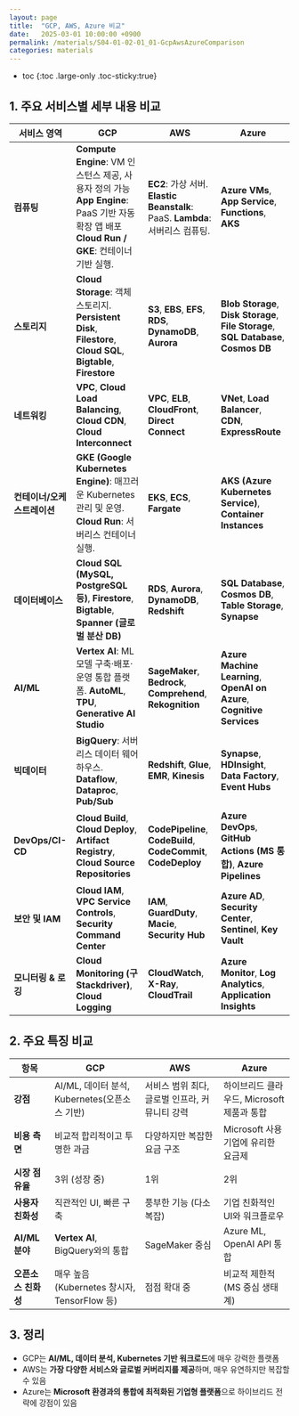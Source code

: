 ```yaml
---
layout: page
title:  "GCP, AWS, Azure 비교"
date:   2025-03-01 10:00:00 +0900
permalink: /materials/S04-01-02-01_01-GcpAwsAzureComparison
categories: materials
---
```

* toc
{:toc .large-only .toc-sticky:true}


## 1. 주요 서비스별 세부 내용 비교

| 서비스 영역 | GCP | AWS | Azure |
|-------------|-----|-----|-------|
| **컴퓨팅** | **Compute Engine**: VM 인스턴스 제공, 사용자 정의 가능<br>**App Engine**: PaaS 기반 자동 확장 앱 배포<br>**Cloud Run / GKE**: 컨테이너 기반 실행. | **EC2**: 가상 서버. **Elastic Beanstalk**: PaaS. **Lambda**: 서버리스 컴퓨팅. | **Azure VMs**, **App Service**, **Functions**, **AKS** |
| **스토리지** | **Cloud Storage**: 객체 스토리지. **Persistent Disk**, **Filestore**, **Cloud SQL**, **Bigtable**, **Firestore** | **S3**, **EBS**, **EFS**, **RDS**, **DynamoDB**, **Aurora** | **Blob Storage**, **Disk Storage**, **File Storage**, **SQL Database**, **Cosmos DB** |
| **네트워킹** | **VPC**, **Cloud Load Balancing**, **Cloud CDN**, **Cloud Interconnect** | **VPC**, **ELB**, **CloudFront**, **Direct Connect** | **VNet**, **Load Balancer**, **CDN**, **ExpressRoute** |
| **컨테이너/오케스트레이션** | **GKE (Google Kubernetes Engine)**: 매끄러운 Kubernetes 관리 및 운영. **Cloud Run**: 서버리스 컨테이너 실행. | **EKS**, **ECS**, **Fargate** | **AKS (Azure Kubernetes Service)**, **Container Instances** |
| **데이터베이스** | **Cloud SQL (MySQL, PostgreSQL 등)**, **Firestore**, **Bigtable**, **Spanner (글로벌 분산 DB)** | **RDS**, **Aurora**, **DynamoDB**, **Redshift** | **SQL Database**, **Cosmos DB**, **Table Storage**, **Synapse** |
| **AI/ML** | **Vertex AI**: ML 모델 구축·배포·운영 통합 플랫폼. **AutoML**, **TPU**, **Generative AI Studio** | **SageMaker**, **Bedrock**, **Comprehend**, **Rekognition** | **Azure Machine Learning**, **OpenAI on Azure**, **Cognitive Services** |
| **빅데이터** | **BigQuery**: 서버리스 데이터 웨어하우스. **Dataflow**, **Dataproc**, **Pub/Sub** | **Redshift**, **Glue**, **EMR**, **Kinesis** | **Synapse**, **HDInsight**, **Data Factory**, **Event Hubs** |
| **DevOps/CI-CD** | **Cloud Build**, **Cloud Deploy**, **Artifact Registry**, **Cloud Source Repositories** | **CodePipeline**, **CodeBuild**, **CodeCommit**, **CodeDeploy** | **Azure DevOps**, **GitHub Actions (MS 통합)**, **Azure Pipelines** |
| **보안 및 IAM** | **Cloud IAM**, **VPC Service Controls**, **Security Command Center** | **IAM**, **GuardDuty**, **Macie**, **Security Hub** | **Azure AD**, **Security Center**, **Sentinel**, **Key Vault** |
| **모니터링 & 로깅** | **Cloud Monitoring (구 Stackdriver)**, **Cloud Logging** | **CloudWatch**, **X-Ray**, **CloudTrail** | **Azure Monitor**, **Log Analytics**, **Application Insights** |


## 2. 주요 특징 비교

| 항목 | GCP | AWS | Azure |
|------|-----|-----|-------|
| **강점** | AI/ML, 데이터 분석, Kubernetes(오픈소스 기반) | 서비스 범위 최다, 글로벌 인프라, 커뮤니티 강력 | 하이브리드 클라우드, Microsoft 제품과 통합 |
| **비용 측면** | 비교적 합리적이고 투명한 과금 | 다양하지만 복잡한 요금 구조 | Microsoft 사용 기업에 유리한 요금제 |
| **시장 점유율** | 3위 (성장 중) | 1위 | 2위 |
| **사용자 친화성** | 직관적인 UI, 빠른 구축 | 풍부한 기능 (다소 복잡) | 기업 친화적인 UI와 워크플로우 |
| **AI/ML 분야** | **Vertex AI**, BigQuery와의 통합 | SageMaker 중심 | Azure ML, OpenAI API 통합 |
| **오픈소스 친화성** | 매우 높음 (Kubernetes 창시자, TensorFlow 등) | 점점 확대 중 | 비교적 제한적 (MS 중심 생태계) |


## 3. 정리

- GCP는 **AI/ML, 데이터 분석, Kubernetes 기반 워크로드**에 매우 강력한 플랫폼
- AWS는 **가장 다양한 서비스와 글로벌 커버리지를 제공**하며, 매우 유연하지만 복잡할 수 있음
- Azure는 **Microsoft 환경과의 통합에 최적화된 기업형 플랫폼**으로 하이브리드 전략에 강점이 있음

